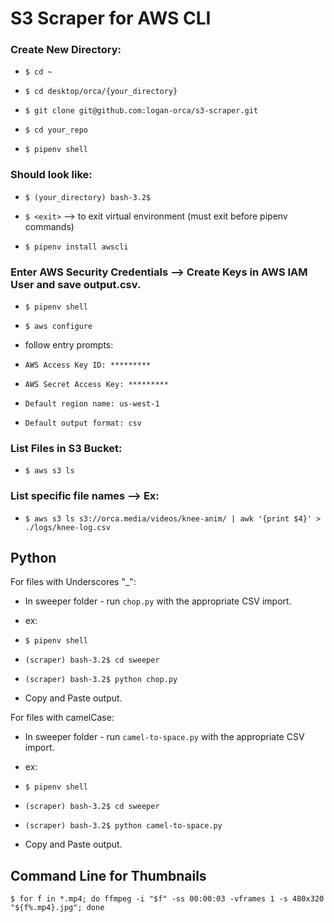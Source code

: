 # S3 Scraper for AWS CLI

### Create New Directory:

- ``` $ cd ~ ```

- ``` $ cd desktop/orca/{your_directory} ```

- ``` $ git clone git@github.com:logan-orca/s3-scraper.git ```

- ``` $ cd your_repo ```

- ``` $ pipenv shell ```

### Should look like:

- ``` $ (your_directory) bash-3.2$ ```

- ``` $ <exit> ``` --> to exit virtual environment (must exit before pipenv commands)

- ``` $ pipenv install awscli ```

### Enter AWS Security Credentials --> Create Keys in AWS IAM User and save output.csv.

- ``` $ pipenv shell ```

- ``` $ aws configure ```

- follow entry prompts:

- ``` AWS Access Key ID: ********* ```

- ``` AWS Secret Access Key: ********* ```

- ``` Default region name: us-west-1 ```

- ``` Default output format: csv ```

### List Files in S3 Bucket:

- ``` $ aws s3 ls ```

### List specific file names --> Ex:

- ``` $ aws s3 ls s3://orca.media/videos/knee-anim/ | awk '{print $4}' > ./logs/knee-log.csv ```


## Python

For files with Underscores "_":
- In sweeper folder - run ```chop.py``` with the appropriate CSV import.
- ex: 
- ``` $ pipenv shell ```

- ``` (scraper) bash-3.2$ cd sweeper ```

- ``` (scraper) bash-3.2$ python chop.py ```

- Copy and Paste output.

For files with camelCase:
- In sweeper folder - run ```camel-to-space.py``` with the appropriate CSV import.
- ex: 
- ``` $ pipenv shell ```

- ``` (scraper) bash-3.2$ cd sweeper ```

- ``` (scraper) bash-3.2$ python camel-to-space.py ```

- Copy and Paste output.

## Command Line for Thumbnails

``` $ for f in *.mp4; do ffmpeg -i "$f" -ss 00:00:03 -vframes 1 -s 480x320 "${f%.mp4}.jpg"; done ```